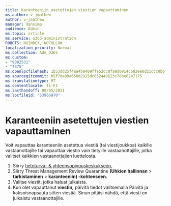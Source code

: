 ```yaml
---
title: Karanteeniin asetettujen viestien vapauttaminen
ms.author: v-jmathew
author: v-jmathew
manager: dansimp
audience: Admin
ms.topic: article
ms.service: o365-administration
ROBOTS: NOINDEX, NOFOLLOW
localization_priority: Normal
ms.collection: Adm_O365
ms.custom:
- "9002531"
- "7375"
ms.openlocfilehash: 1b53dd25f4aa4b9409ffa52cc0fa9d0914c682ee0d21ccc0b6f0b484a3186626
ms.sourcegitcommit: b5f7da89a650d2915dc652449623c78be6247175
ms.translationtype: MT
ms.contentlocale: fi-FI
ms.lasthandoff: 08/05/2021
ms.locfileid: "53966970"
---
```

# <a name="release-quarantined-messages"></a>Karanteeniin asetettujen viestien vapauttaminen

Voit vapauttaa karanteeniin asetettua viestiä (tai viestijoukkoa) kaikille vastaanottajille tai vapauttaa viestin vain tietyille vastaanottajille, jotka valitset kaikkien vastaanottajien luettelosta.

1. Siirry [tietoturva- & yhteensopivuuskeskukseen.](https://go.microsoft.com/fwlink/p/?linkid=2077143)
2. Siirry Threat Management Review Quarantine **(Uhkien hallinnan**  >  **tarkistaminen**  >  **karanteeniin) -kohteeseen.**
3. Valitse viestit, jotka haluat julkaista.
4. Kun olet vapauttanut **viestin,** päivitä tiedot valitsemalla Päivitä ja kaksoisnapsauta sitten viestiä. Sinun pitäisi nähdä, että viesti on julkaistu vastaanottajille.
